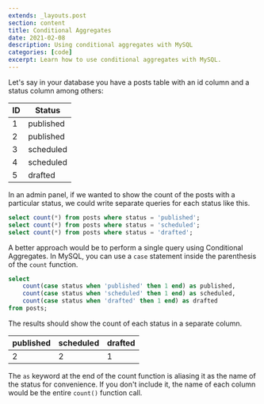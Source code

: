 ```yaml
---
extends: _layouts.post
section: content
title: Conditional Aggregates
date: 2021-02-08
description: Using conditional aggregates with MySQL
categories: [code]
excerpt: Learn how to use conditional aggregates with MySQL.
---
```


Let's say in your database you have a posts table with an id column and a status column among others:

| ID | Status |
| --- | --- |
| 1  | published |
| 2  | published |
| 3  | scheduled |
| 4  | scheduled |
| 5  | drafted |

In an admin panel, if we wanted to show the count of the posts with a particular status, we could write separate queries for each status like this.

```sql
select count(*) from posts where status = 'published';
select count(*) from posts where status = 'scheduled';
select count(*) from posts where status = 'drafted';
```

A better approach would be to perform a single query using Conditional Aggregates. In MySQL, you can use a `case` statement inside the parenthesis of the `count` function.

```sql
select
    count(case status when 'published' then 1 end) as published,
    count(case status when 'scheduled' then 1 end) as scheduled,
    count(case status when 'drafted' then 1 end) as drafted
from posts;
```

The results should show the count of each status in a separate column.

| published | scheduled | drafted |
| --- | --- | --- |
| 2 | 2 | 1|

The `as` keyword at the end of the count function is aliasing it as the name of the status for convenience. If you don't include it, the name of each column would be the entire `count()` function call.
